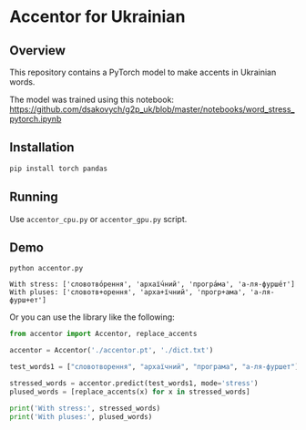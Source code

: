 # Accentor for Ukrainian

## Overview

This repository contains a PyTorch model to make accents in Ukrainian words.

The model was trained using this
notebook: https://github.com/dsakovych/g2p_uk/blob/master/notebooks/word_stress_pytorch.ipynb

## Installation

```bash
pip install torch pandas
```

## Running

Use `accentor_cpu.py` or `accentor_gpu.py` script.

## Demo

```
python accentor.py

With stress: ['словотво́рення', 'архаї́чний', 'програ́ма', 'а-ля-фурше́т']
With pluses: ['словотв+орення', 'арха+їчний', 'прогр+ама', 'а-ля-фурш+ет']
```

Or you can use the library like the following:

```python
from accentor import Accentor, replace_accents

accentor = Accentor('./accentor.pt', './dict.txt')

test_words1 = ["словотворення", "архаїчний", "програма", "а-ля-фуршет"]

stressed_words = accentor.predict(test_words1, mode='stress')
plused_words = [replace_accents(x) for x in stressed_words]

print('With stress:', stressed_words)
print('With pluses:', plused_words)
```
